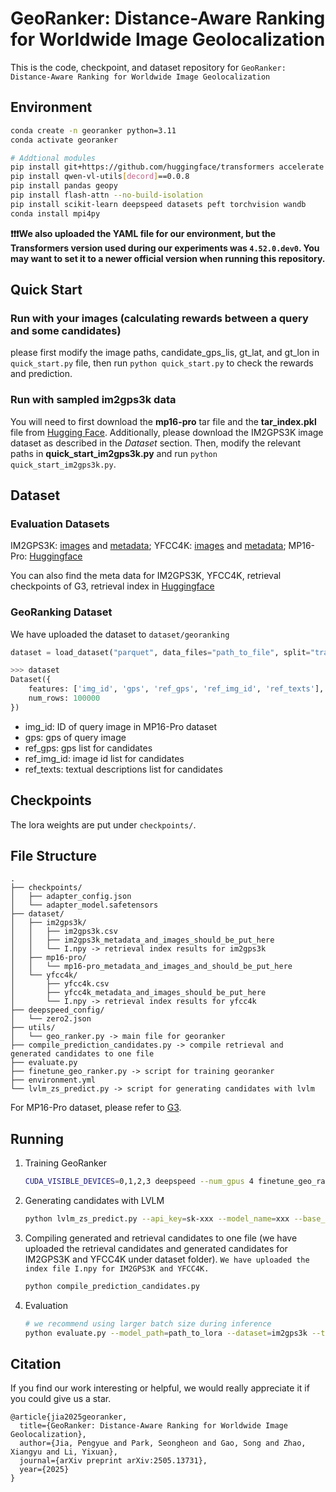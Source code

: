 # GeoRanker: Distance-Aware Ranking for Worldwide Image Geolocalization

This is the code, checkpoint, and dataset repository for `GeoRanker: Distance-Aware Ranking for Worldwide Image Geolocalization`

## Environment

```bash
conda create -n georanker python=3.11
conda activate georanker

# Addtional modules
pip install git+https://github.com/huggingface/transformers accelerate
pip install qwen-vl-utils[decord]==0.0.8
pip install pandas geopy
pip install flash-attn --no-build-isolation
pip install scikit-learn deepspeed datasets peft torchvision wandb
conda install mpi4py
```

**❗❗❗We also uploaded the YAML file for our environment, but the Transformers version used during our experiments was `4.52.0.dev0`. You may want to set it to a newer official version when running this repository.**

## Quick Start

### Run with your images (calculating rewards between a query and some candidates)

please first modify the image paths, candidate_gps_lis, gt_lat, and gt_lon in `quick_start.py` file, then run `python quick_start.py` to check the rewards and prediction.

### Run with sampled im2gps3k data

You will need to first download the **mp16-pro** tar file and the **tar_index.pkl** file from [Hugging Face](https://huggingface.co/datasets/Jia-py/MP16-Pro). Additionally, please download the IM2GPS3K image dataset as described in the *Dataset* section. Then, modify the relevant paths in **quick_start_im2gps3k.py** and run `python quick_start_im2gps3k.py`.

## Dataset

### Evaluation Datasets

IM2GPS3K: [images](http://www.mediafire.com/file/7ht7sn78q27o9we/im2gps3ktest.zip) and [metadata](https://raw.githubusercontent.com/TIBHannover/GeoEstimation/original_tf/meta/im2gps3k_places365.csv); YFCC4K: [images](http://www.mediafire.com/file/3og8y3o6c9de3ye/yfcc4k.zip) and [metadata](https://github.com/TIBHannover/GeoEstimation/releases/download/pytorch/yfcc25600_places365.csv); MP16-Pro: [Huggingface](https://huggingface.co/datasets/Jia-py/MP16-Pro)

You can also find the meta data for IM2GPS3K, YFCC4K, retrieval checkpoints of G3, retrieval index in [Huggingface](https://huggingface.co/Jia-py/G3-checkpoint)

### GeoRanking Dataset

We have uploaded the dataset to `dataset/georanking`

```python
dataset = load_dataset("parquet", data_files="path_to_file", split="train")

>>> dataset
Dataset({
    features: ['img_id', 'gps', 'ref_gps', 'ref_img_id', 'ref_texts'],
    num_rows: 100000
})
```

* img_id: ID of query image in MP16-Pro dataset
* gps: gps of query image
* ref_gps: gps list for candidates
* ref_img_id: image id list for candidates
* ref_texts: textual descriptions list for candidates

## Checkpoints

The lora weights are put under `checkpoints/`.

## File Structure

```
.
├── checkpoints/
│   ├── adapter_config.json
│   └── adapter_model.safetensors
├── dataset/
│   ├── im2gps3k/
│   │   ├── im2gps3k.csv
│   │   ├── im2gps3k_metadata_and_images_should_be_put_here
│   │   └── I.npy -> retrieval index results for im2gps3k
│   ├── mp16-pro/
│   │   └── mp16-pro_metadata_and_images_and_should_be_put_here
│   └── yfcc4k/
│       ├── yfcc4k.csv
│       ├── yfcc4k_metadata_and_images_should_be_put_here
│       └── I.npy -> retrieval index results for yfcc4k
├── deepspeed_config/
│   └── zero2.json
├── utils/
│   └── geo_ranker.py -> main file for georanker
├── compile_prediction_candidates.py -> compile retrieval and generated candidates to one file
├── evaluate.py
├── finetune_geo_ranker.py -> script for training georanker
├── environment.yml
└── lvlm_zs_predict.py -> script for generating candidates with lvlm
```

For MP16-Pro dataset, please refer to [G3](https://arxiv.org/pdf/2405.14702).

## Running

1. Training GeoRanker

   ```bash
   CUDA_VISIBLE_DEVICES=0,1,2,3 deepspeed --num_gpus 4 finetune_geo_ranker.py --model_path=Qwen/Qwen2-VL-7B-Instruct --model_save_path=xxx --group_size=7
   ```
2. Generating candidates with LVLM

   ```bash
   python lvlm_zs_predict.py --api_key=sk-xxx --model_name=xxx --base_url=xxx --root_path=xxx/dataset/yfcc4k
   ```
3. Compiling generated and retrieval candidates to one file (we have uploaded the retrieval candidates and generated candidates for IM2GPS3K and YFCC4K under dataset folder). `We have uploaded the index file I.npy for IM2GPS3K and YFCC4K.`

   ```bash
   python compile_prediction_candidates.py
   ```
4. Evaluation

   ```bash
   # we recommend using larger batch size during inference
   python evaluate.py --model_path=path_to_lora --dataset=im2gps3k --topn=12 --topn_zs=3 --batch_size=16
   ```

## Citation

If you find our work interesting or helpful, we would really appreciate it if you could give us a star.

```
@article{jia2025georanker,
  title={GeoRanker: Distance-Aware Ranking for Worldwide Image Geolocalization},
  author={Jia, Pengyue and Park, Seongheon and Gao, Song and Zhao, Xiangyu and Li, Yixuan},
  journal={arXiv preprint arXiv:2505.13731},
  year={2025}
}
```
